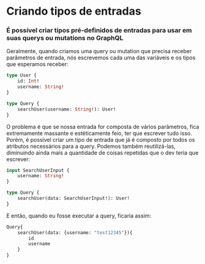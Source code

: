 # Criando tipos de entradas

### É possível criar tipos pré-definidos de entradas para usar em suas querys ou mutations no GraphQL

Geralmente, quando criamos uma query ou mutation que precisa receber parâmetros de entrada, nós escrevemos cada uma das variáveis e os tipos que esperamos receber:

~~~graphql
type User {
    id: Int!
    username: String!
}

type Query {
    searchUser(username: String!): User!
}
~~~

O problema é que se nossa entrada for composta de vários parâmetros, fica extremamente massante e estéticamente feio, ter que escrever tudo isso. Porém, é possível criar um tipo de entrada que já é composto por todos os atributos necessários para a query. Podemos também reutilizá-las, diminuindo ainda mais a quantidade de coisas repetidas que o dev teria que escrever:

~~~graphql
input SearchUserInput {
    username: String!
}

type Query {
    searchUser(data: SearchUserInput!): User!
}
~~~

E então, quando eu fosse executar a query, ficaria assim:

~~~graphql
Query{
    searchUser(data: {username: "test12345"}){
        id
        username
    }
}
~~~